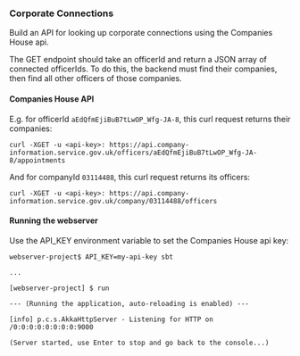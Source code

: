 ### Corporate Connections

Build an API for looking up corporate connections using the Companies House api.

The GET endpoint should take an officerId and return a JSON array of connected officerIds.
To do this, the backend must find their companies, then find all other officers of those companies.

#### Companies House API
E.g. for officerId `aEdQfmEjiBuB7tLwOP_Wfg-JA-8`, this curl request returns their companies:

`curl -XGET -u <api-key>: https://api.company-information.service.gov.uk/officers/aEdQfmEjiBuB7tLwOP_Wfg-JA-8/appointments`

And for companyId `03114488`, this curl request returns its officers:

`curl -XGET -u <api-key>: https://api.company-information.service.gov.uk/company/03114488/officers`

#### Running the webserver
Use the API_KEY environment variable to set the Companies House api key:

```
webserver-project$ API_KEY=my-api-key sbt

...

[webserver-project] $ run

--- (Running the application, auto-reloading is enabled) ---

[info] p.c.s.AkkaHttpServer - Listening for HTTP on /0:0:0:0:0:0:0:0:9000

(Server started, use Enter to stop and go back to the console...)
```
